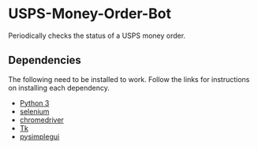 # USPS-Money-Order-Bot
Periodically checks the status of a USPS money order.

## Dependencies
The following need to be installed to work. Follow the links for instructions on installing each dependency.
* [Python 3](https://www.python.org/downloads/)
* [selenium](https://selenium-python.readthedocs.io/installation.html)
* [chromedriver](https://chromedriver.chromium.org/getting-started)
* [Tk](https://tkdocs.com/tutorial/install.html)
* [pysimplegui](https://pypi.org/project/PySimpleGUI/)
